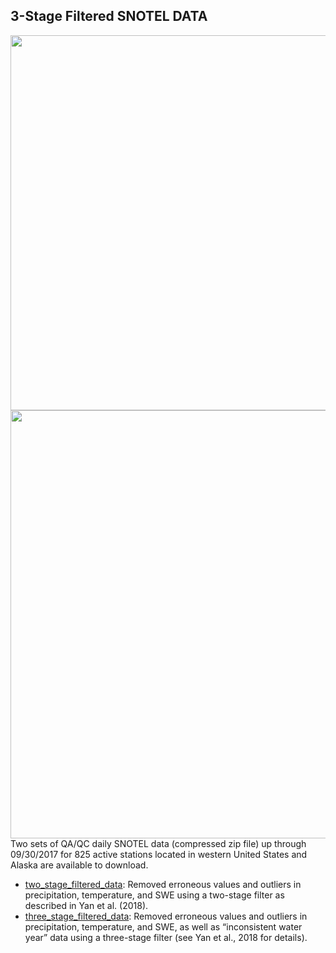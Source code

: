 ## 3-Stage Filtered SNOTEL DATA 
<img src="https://image.ibb.co/jAAiRT/Picture1.png" class="image2" width="600" height="600" align="left" border="0" style="border-style: none;"> <br /> <br />
<img src="https://image.ibb.co/m68WD8/Screen_Size_Figure.png" class="image2" width="600" height="685" align="left" border="0" style="border-style: none;">

<br /> <br />
Two sets of QA/QC daily SNOTEL data (compressed zip file) up through 09/30/2017 for 825 active stations located in western United States and Alaska are available to download.

- [two_stage_filtered_data](https://dhsvm.pnnl.gov/downloads/data/two_stage_filtered_data.zip): Removed erroneous values and outliers in precipitation, temperature, and SWE using a two-stage filter as described in Yan et al. (2018).
- [three_stage_filtered_data](https://dhsvm.pnnl.gov/downloads/data/three_stage_filtered_data.zip): Removed erroneous values and outliers in precipitation, temperature, and SWE, as well as “inconsistent water year” data using a three-stage filter (see Yan et al., 2018 for details).


